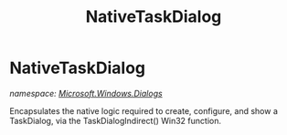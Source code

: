 ﻿---
title: NativeTaskDialog
---

# NativeTaskDialog
_namespace: [Microsoft.Windows.Dialogs](N-Microsoft.Windows.Dialogs.html)_

Encapsulates the native logic required to create, 
 configure, and show a TaskDialog, 
 via the TaskDialogIndirect() Win32 function.




